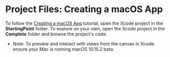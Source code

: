 # Project Files: Creating a macOS App

To follow the [Creating a macOS App](https://developer.apple.com/tutorials/swiftui/creating-a-macos-app)  tutorial, open the Xcode project in the **StartingPoint** folder. To explore on your own, open the Xcode project in the **Complete** folder and browse the project's code.

- Note: To preview and interact with views from the canvas in Xcode ensure your Mac is running macOS 10.15.2 beta. 
